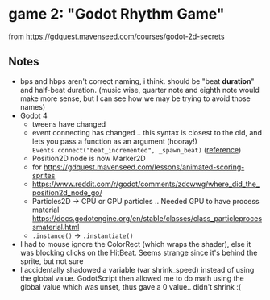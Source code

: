 # game 2: "Godot Rhythm Game"

from https://gdquest.mavenseed.com/courses/godot-2d-secrets

## Notes

- bps and hbps aren't correct naming, i think. should be "beat **duration**" and half-beat duration. (music wise, quarter note and eighth note would make more sense, but I can see how we may be trying to avoid those names)
- Godot 4
  - tweens have changed
  - event connecting has changed .. this syntax is closest to the old, and lets you pass a function as an argument (hooray!) `Events.connect("beat_incremented", _spawn_beat)` ([reference](https://gdquest.mavenseed.com/community/17073-notes-for-godot-4))
  - Position2D node is now Marker2D
  - for https://gdquest.mavenseed.com/lessons/animated-scoring-sprites
  - https://www.reddit.com/r/godot/comments/zdcwwg/where_did_the_position2d_node_go/
  - Particles2D -> CPU or GPU particles .. Needed GPU to have process material https://docs.godotengine.org/en/stable/classes/class_particleprocessmaterial.html
  - `.instance()` -> `.instantiate()`
- I had to mouse ignore the ColorRect (which wraps the shader), else it was blocking clicks on the HitBeat. Seems strange since it's behind the sprite, but not sure
- I accidentally shadowed a variable (var shrink_speed) instead of using the global value. GodotScript then allowed me to do math using the global value which was unset, thus gave a 0 value.. didn't shrink :(
